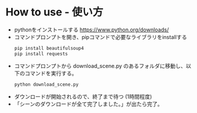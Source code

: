 # How to use - 使い方
* pythonをインストールする https://www.python.org/downloads/
* コマンドプロンプトを開き、pipコマンドで必要なライブラリをinstallする
  ```python
  pip install beautifulsoup4
  pip install requests
  ```
* コマンドプロンプトから download_scene.py のあるフォルダに移動し、以下のコマンドを実行する。
  ```python
  python download_scene.py
  ```
* ダウンロードが開始されるので、終了まで待つ (1時間程度)
* 「シーンのダウンロードが全て完了しました。」が出たら完了。
